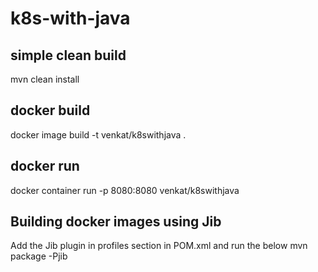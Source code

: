 # k8s-with-java


## simple clean build
mvn clean install

## docker build
docker image build -t venkat/k8swithjava .

## docker run
docker container run -p 8080:8080 venkat/k8swithjava


## Building docker images using Jib
Add the Jib plugin in profiles section in POM.xml and run the below
mvn package -Pjib